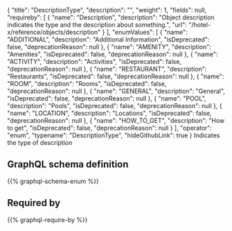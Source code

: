 {
  "title": "DescriptionType",
  "description": "",
  "weight": 1,
  "fields": null,
  "requireby": [
    {
      "name": "Description",
      "description": "Object description indicates the type and the description about something.",
      "url": "/hotel-x/reference/objects/description"
    }
  ],
  "enumValues": [
    {
      "name": "ADDITIONAL",
      "description": "Additional Information",
      "isDeprecated": false,
      "deprecationReason": null
    },
    {
      "name": "AMENITY",
      "description": "Amenities",
      "isDeprecated": false,
      "deprecationReason": null
    },
    {
      "name": "ACTIVITY",
      "description": "Activities",
      "isDeprecated": false,
      "deprecationReason": null
    },
    {
      "name": "RESTAURANT",
      "description": "Restaurants",
      "isDeprecated": false,
      "deprecationReason": null
    },
    {
      "name": "ROOM",
      "description": "Rooms",
      "isDeprecated": false,
      "deprecationReason": null
    },
    {
      "name": "GENERAL",
      "description": "General",
      "isDeprecated": false,
      "deprecationReason": null
    },
    {
      "name": "POOL",
      "description": "Pools",
      "isDeprecated": false,
      "deprecationReason": null
    },
    {
      "name": "LOCATION",
      "description": "Locations",
      "isDeprecated": false,
      "deprecationReason": null
    },
    {
      "name": "HOW_TO_GET",
      "description": "How to get",
      "isDeprecated": false,
      "deprecationReason": null
    }
  ],
  "operator": "enum",
  "typename": "DescriptionType",
  "hideGithubLink": true
}
Indicates the type of description
## GraphQL schema definition

{{% graphql-schema-enum %}}

## Required by

{{% graphql-require-by %}}
